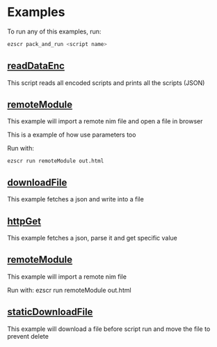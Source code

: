 # Examples

To run any of this examples, run:

```bash
ezscr pack_and_run <script name>
```

## [readDataEnc](./config/readDataEnc.nims)

This script reads all encoded scripts and prints all the scripts (JSON)

## [remoteModule](./config/remoteModule.nims)

This example will import a remote nim file
and open a file in browser

This is a example of how use parameters too

Run with:

```
ezscr run remoteModule out.html
```

## [downloadFile](./config/downloadFile.nims)

This example fetches a json and write into a file

## [httpGet](./config/httpGet.nims)

This example fetches a json, parse it and get specific value

## [remoteModule](./config/remoteModule.nims)

This example will import a remote nim file

Run with: ezscr run remoteModule out.html

## [staticDownloadFile](./config/staticDownloadFile.nims)

This example will download a file before script run and move the file to prevent delete
